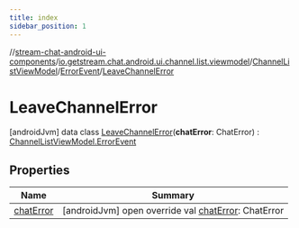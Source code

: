 ```yaml
---
title: index
sidebar_position: 1
---
```

//[stream-chat-android-ui-components](../../../../../index.md)/[io.getstream.chat.android.ui.channel.list.viewmodel](../../../index.md)/[ChannelListViewModel](../../index.md)/[ErrorEvent](../index.md)/[LeaveChannelError](index.md)



# LeaveChannelError  
 [androidJvm] data class [LeaveChannelError](index.md)(**chatError**: ChatError) : [ChannelListViewModel.ErrorEvent](../index.md)   


## Properties  
  
|  Name |  Summary | 
|---|---|
| <a name="io.getstream.chat.android.ui.channel.list.viewmodel/ChannelListViewModel.ErrorEvent.LeaveChannelError/chatError/#/PointingToDeclaration/"></a>[chatError](chatError.md)| <a name="io.getstream.chat.android.ui.channel.list.viewmodel/ChannelListViewModel.ErrorEvent.LeaveChannelError/chatError/#/PointingToDeclaration/"></a> [androidJvm] open override val [chatError](chatError.md): ChatError   <br/>|

